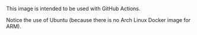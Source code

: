 This image is intended to be used with GitHub Actions.

Notice the use of Ubuntu (because there is no Arch Linux Docker image for ARM).
